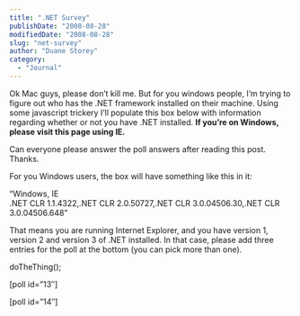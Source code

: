 ```yaml
---
title: ".NET Survey"
publishDate: "2008-08-28"
modifiedDate: "2008-08-28"
slug: "net-survey"
author: "Duane Storey"
category:
  - "Journal"
---
```


Ok Mac guys, please don’t kill me. But for you windows people, I’m trying to figure out who has the .NET framework installed on their machine. Using some javascript trickery I’ll populate this box below with information regarding whether or not you have .NET installed. **If you’re on Windows, please visit this page using IE.**

Can everyone please answer the poll answers after reading this post. Thanks.



For you Windows users, the box will have something like this in it:

“Windows, IE  
.NET CLR 1.1.4322,.NET CLR 2.0.50727,.NET CLR 3.0.04506.30,.NET CLR 3.0.04506.648”

That means you are running Internet Explorer, and you have version 1, version 2 and version 3 of .NET installed. In that case, please add three entries for the poll at the bottom (you can pick more than one).


doTheThing();

\[poll id=”13″\]

\[poll id=”14″\]